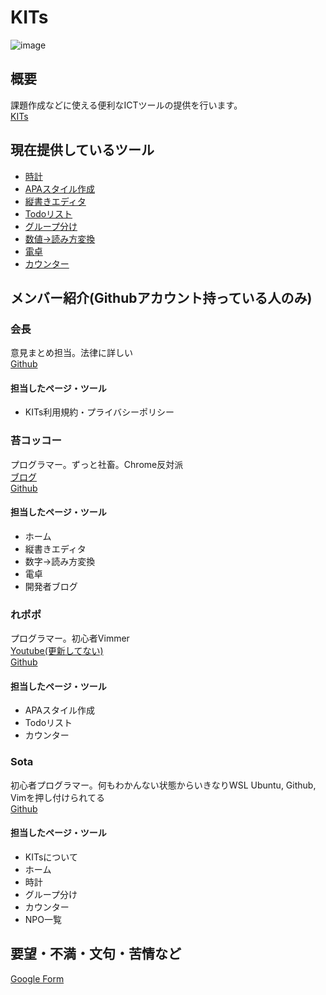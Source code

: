 # KITs 

![image](https://www.kits-tools.net/assets/images/logo.png)

## 概要
課題作成などに使える便利なICTツールの提供を行います。\
[KITs](https://kits-tools.net/)

## 現在提供しているツール
- [時計](https://www.kits-tools.net/clock.html)
- [APAスタイル作成](https://www.kits-tools.net/apa.html)
- [縦書きエディタ](https://www.kits-tools.net/vertical.html)
- [Todoリスト](https://www.kits-tools.net/todo.html)
- [グループ分け](https://www.kits-tools.net/group.html)
- [数値→読み方変換](https://www.kits-tools.net/number.html)
- [電卓](https://www.kits-tools.net/calculator.html)
- [カウンター](https://www.kits-tools.net/count.html)

## メンバー紹介(Githubアカウント持っている人のみ)
### 会長
意見まとめ担当。法律に詳しい\
[Github](https://github.com/Lapis-Lazward)
#### 担当したページ・ツール
- KITs利用規約・プライバシーポリシー
### 苔コッコー
プログラマー。ずっと社畜。Chrome反対派\
[ブログ](https://blog.kokecoco.me)\
[Github](https://github.com/Kokecoco)
#### 担当したページ・ツール
- ホーム
- 縦書きエディタ
- 数字→読み方変換
- 電卓
- 開発者ブログ
### れポポ
プログラマー。初心者Vimmer\
[Youtube(更新してない)](https://www.youtube.com/@repopo)\
[Github](https://github.com/YouTuber-repopo)
#### 担当したページ・ツール
- APAスタイル作成
- Todoリスト
- カウンター
### Sota
初心者プログラマー。何もわかんない状態からいきなりWSL Ubuntu, Github, Vimを押し付けられてる\
[Github](https://github.com/Sota000-1)
#### 担当したページ・ツール
- KITsについて
- ホーム
- 時計
- グループ分け
- カウンター
- NPO一覧

## 要望・不満・文句・苦情など
[Google Form](https://docs.google.com/forms/d/e/1FAIpQLSfQ2HDfz_z1-7AvMsCKL42T2aQ3MfVlV3py0MHhBq5122tbOw/formrestricted)
